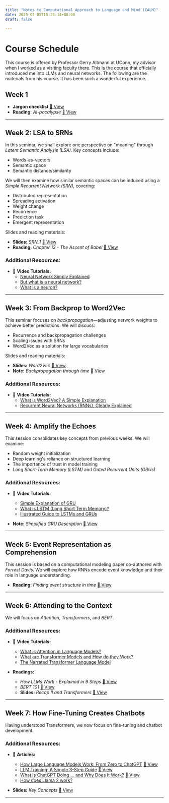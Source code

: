 ```yaml
---
title: "Notes to Computational Approach to Language and Mind (CALM)"
date: 2025-03-05T15:38:14+08:00
draft: false

---
```


# Course Schedule
This course is offered by Professor Gerry Altmann at UConn, my advisor when I worked as a visiting faculty there. This is the course that officially introduced me into LLMs and neural networks.
The following are the materials from his course. It has been such a wonderful experience.


## Week 1

- **Jargon checklist** [📄 View](Jargon_checklist.pdf)
- **Reading:** *AI-pocalypse* [📄 View](AI-pocalypse.pdf)

---

## Week 2: LSA to SRNs

In this seminar, we shall explore one perspective on "meaning" through *Latent Semantic Analysis (LSA)*. Key concepts include: 
- Words-as-vectors
- Semantic space
- Semantic distance/similarity  

We will then examine how similar semantic spaces can be induced using a *Simple Recurrent Network (SRN)*, covering:
- Distributed representation
- Spreading activation
- Weight change
- Recurrence
- Prediction task
- Emergent representation

Slides and reading materials:
- **Slides:** *SRN_1* [📄 View](SRN_1.pdf)
- **Reading:** *Chapter 13 - The Ascent of Babel* [📄 View](Chap13_TheAscentofBabel.pdf)

### Additional Resources:
- 🎥 **Video Tutorials:**  
  - [Neural Network Simply Explained](https://www.youtube.com/watch?v=ER2It2mIagI)  
  - [But what is a neural network?](https://www.youtube.com/watch?v=aircAruvnKk&t=0s)  
  - [What is a neuron?](https://www.youtube.com/watch?v=VhRtaziEWd4)  

---

## Week 3: From Backprop to Word2Vec  

This seminar focuses on *backpropagation*—adjusting network weights to achieve better predictions. We will discuss:
- Recurrence and backpropagation challenges
- Scaling issues with SRNs
- Word2Vec as a solution for large vocabularies

Slides and reading materials:
- **Slides:** *Word2Vec* [📄 View](Word2Vec.pdf)
- **Note:** *Backpropagation through time* [📄 View](Backpropagation_through_time.pdf)

### Additional Resources:
- 🎥 **Video Tutorials:**  
  - [What is Word2Vec? A Simple Explanation](https://www.youtube.com/watch?v=hQwFeIupNP0&t=45s)  
  - [Recurrent Neural Networks (RNNs), Clearly Explained](https://www.youtube.com/watch?v=AsNTP8Kwu80)  

---

## Week 4: Amplify the Echoes  

This session consolidates key concepts from previous weeks. We will examine:
- Random weight initialization
- Deep learning's reliance on structured learning
- The importance of trust in model training  
- *Long Short-Term Memory (LSTM)* and *Gated Recurrent Units (GRUs)*  

### Additional Resources:
- 🎥 **Video Tutorials:**  
  - [Simple Explanation of GRU](https://www.youtube.com/watch?v=tOuXgORsXJ4)  
  - [What is LSTM (Long Short Term Memory)?](https://www.youtube.com/watch?v=b61DPVFX03I)  
  - [Illustrated Guide to LSTMs and GRUs](https://www.youtube.com/watch?v=8HyCNIVRbSU&t=32s)  

- **Note:** *Simplified GRU Description* [📄 View](simplistic_GRU.pdf)  

---

## Week 5: Event Representation as Comprehension  

This session is based on a computational modeling paper co-authored with *Forrest Davis*. We will explore how RNNs encode event knowledge and their role in language understanding.

- **Reading:** *Finding event structure in time* [📄 View](Davis_Altmann_2021.pdf)

---

## Week 6: Attending to the Context  

We will focus on *Attention*, *Transformers*, and *BERT*.  

### Additional Resources:
- 🎥 **Video Tutorials:**  
  - [What is Attention in Language Models?](https://www.youtube.com/watch?v=j10yrR6PPfg)  
  - [What are Transformer Models and How do they Work?](https://www.youtube.com/watch?v=tsbRdJbJi9U)  
  - [The Narrated Transformer Language Model](https://www.youtube.com/watch?v=-QH8fRhqFHM&t=4s)  

- **Readings:**
  - *How LLMs Work - Explained in 9 Steps* [📄 View](How_LLMs_Work_Explained_in_9_Steps.pdf)  
  - *BERT 101* [📄 View](BERT101.pdf)  
  - **Slides:** *Recap II and Transformers* [📄 View](Recap_II_and_Transformers.pdf)  

---

## Week 7: How Fine-Tuning Creates Chatbots  

Having understood Transformers, we now focus on fine-tuning and chatbot development.  

### Additional Resources:
- 📖 **Articles:**
  - [How Large Language Models Work: From Zero to ChatGPT](https://medium.com/data-science-at-microsoft/how-large-language-models-work-91c362f5b78f) [📄 View](How_LLMs_Work_From_Zero_to_ChatGPT.pdf)  
  - [LLM Training: A Simple 3-Step Guide](https://masteringllm.medium.com/llm-training-a-simple-3-step-guide-you-wont-find-anywhere-else-98ee218809e5) [📄 View](LLM_Training.pdf)  
  - [What Is ChatGPT Doing … and Why Does It Work?](https://writings.stephenwolfram.com/2023/02/what-is-chatgpt-doing-and-why-does-it-work/) [📄 View](What_is_ChatGPT_doing.pdf)  
  - [How does Llama 2 work?](https://www.ibm.com/think/topics/llama-2#:~:text=Llama%202%20is%20a%20family%20of%20transformer%2Dbased%20autoregressive%20causal,the%20next%20word(s).0)  

- **Slides:** *Key Concepts* [📄 View](Key_concepts.pdf)  

---

